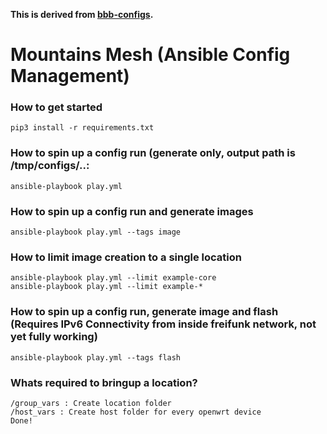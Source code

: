 **This is derived from [bbb-configs](https://github.com/Freifunk-Spalter/bbb-configs).**

# Mountains Mesh (Ansible Config Management)

### How to get started

```
pip3 install -r requirements.txt
```

### How to spin up a config run (generate only, output path is /tmp/configs/..:

```
ansible-playbook play.yml
```

### How to spin up a config run and generate images

```
ansible-playbook play.yml --tags image
```

### How to limit image creation to a single location

```
ansible-playbook play.yml --limit example-core
ansible-playbook play.yml --limit example-*
```

### How to spin up a config run, generate image and flash (Requires IPv6 Connectivity from inside freifunk network, not yet fully working)

```
ansible-playbook play.yml --tags flash
```

### Whats required to bringup a location?

```
/group_vars : Create location folder
/host_vars : Create host folder for every openwrt device
Done!

```

